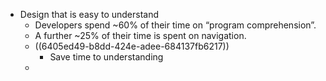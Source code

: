 - Design that is easy to understand
	- Developers spend ~60% of their time on “program comprehension”.
	- A further ~25% of their time is spent on navigation.
	- ((6405ed49-b8dd-424e-adee-684137fb6217))
		- Save time to understanding
	-